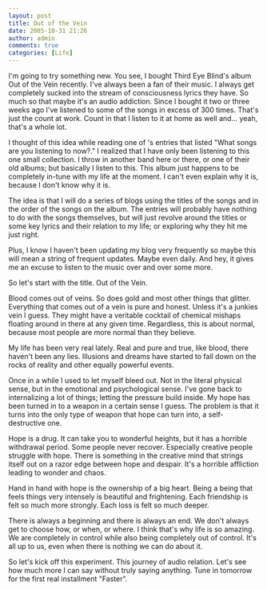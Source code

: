 ```yaml
---
layout: post
title: Out of the Vein
date: 2005-10-31 21:26
author: admin
comments: true
categories: [Life]
---
```

I&apos;m going to try something new.  You see, I bought Third Eye Blind&apos;s album Out of the Vein recently.  I&apos;ve always been a fan of their music.  I always get completely sucked into the stream of consciousness lyrics they have.  So much so that maybe it&apos;s an audio addiction.  Since I bought it two or three weeks ago I&apos;ve listened to some of the songs in excess of 300 times.  That&apos;s just the count at work.  Count in that I listen to it at home as well and... yeah, that&apos;s a whole lot.

I thought of this idea while reading one of &apos;s entries that listed "What songs are you listening to now?."  I realized that I have only been listening to this one small collection.  I throw in another band here or there, or one of their old albums; but basically I listen to this.  This album just happens to be completely in-tune with my life at the moment.  I can&apos;t even explain why it is, because I don&apos;t know why it is.

The idea is that I will do a series of blogs using the titles of the songs and in the order of the songs on the album.  The entries will probably have nothing to do with the songs themselves, but will just revolve around the titles or some key lyrics and their relation to my life; or exploring why they hit me just right.

Plus, I know I haven&apos;t been updating my blog very frequently so maybe this will mean a string of frequent updates.  Maybe even daily.  And hey, it gives me an excuse to listen to the music over and over some more.

So let&apos;s start with the title.  Out of the Vein.

Blood comes out of veins.  So does gold and most other things that glitter.  Everything that comes out of a vein is pure and honest.  Unless it&apos;s a junkies vein I guess.  They might have a veritable cocktail of chemical mishaps floating around in there at any given time.  Regardless, this is about normal, because most people are more normal than they believe.

My life has been very real lately.  Real and pure and true, like blood, there haven&apos;t been any lies.  Illusions and dreams have started to fall down on the rocks of reality and other equally powerful events.

Once in a while I used to let myself bleed out.  Not in the literal physical sense, but in the emotional and psychological sense.  I&apos;ve gone back to internalizing a lot of things; letting the pressure build inside.  My hope has been turned in to a weapon in a certain sense I guess.  The problem is that it turns into the only type of weapon that hope can turn into, a self-destructive one.

Hope is a drug.  It can take you to wonderful heights, but it has a horrible withdrawal period.  Some people never recover.  Especially creative people struggle with hope.  There is something in the creative mind that strings itself out on a razor edge between hope and despair.  It&apos;s a horrible affliction leading to wonder and chaos.

Hand in hand with hope is the ownership of a big heart.  Being a being that feels things very intensely is beautiful and frightening.  Each friendship is felt so much more strongly.  Each loss is felt so much deeper.

There is always a beginning and there is always an end.  We don&apos;t always get to choose how, or when, or where.  I think that&apos;s why life is so amazing.  We are completely in control while also being completely out of control.  It&apos;s all up to us, even when there is nothing we can do about it.

So let&apos;s kick off this experiment.  This journey of audio relation.  Let&apos;s see how much more I can say without truly saying anything.  Tune in tomorrow for the first real installment "Faster".
